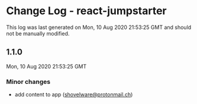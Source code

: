 # Change Log - react-jumpstarter

This log was last generated on Mon, 10 Aug 2020 21:53:25 GMT and should not be manually modified.

<!-- Start content -->

## 1.1.0

Mon, 10 Aug 2020 21:53:25 GMT

### Minor changes

- add content to app (shovelware@protonmail.ch)
